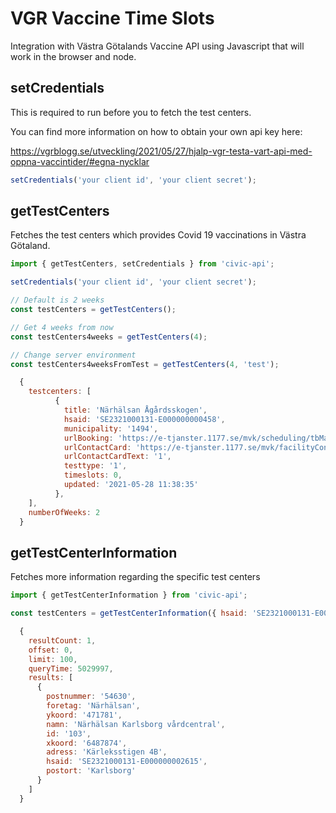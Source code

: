 # VGR Vaccine Time Slots

Integration with Västra Götalands Vaccine API using Javascript that will work in the browser and node.

## setCredentials

This is required to run before you to fetch the test centers.

You can find more information on how to obtain your own api key here:

https://vgrblogg.se/utveckling/2021/05/27/hjalp-vgr-testa-vart-api-med-oppna-vaccintider/#egna-nycklar
 
```javascript
setCredentials('your client id', 'your client secret');
```
## getTestCenters

Fetches the test centers which provides Covid 19 vaccinations in Västra Götaland.

```javascript
import { getTestCenters, setCredentials } from 'civic-api';

setCredentials('your client id', 'your client secret');

// Default is 2 weeks
const testCenters = getTestCenters();

// Get 4 weeks from now
const testCenters4weeks = getTestCenters(4);

// Change server environment
const testCenters4weeksFromTest = getTestCenters(4, 'test');

```

```js
  {
    testcenters: [
          {
            title: 'Närhälsan Ågårdsskogen',
            hsaid: 'SE2321000131-E000000000458',
            municipality: '1494',
            urlBooking: 'https://e-tjanster.1177.se/mvk/scheduling/tbMakeValidation.xhtml?hsaid=SE2321000131-E000000000458&dynamicid=bb0225fc-7c37-47c1-8558-ddb991501c2c',
            urlContactCard: 'https://e-tjanster.1177.se/mvk/facilityContactCard.xhtml?hsaId=SE2321000131-E000000000458',
            urlContactCardText: '1',
            testtype: '1',
            timeslots: 0,
            updated: '2021-05-28 11:38:35'
          },
    ],
    numberOfWeeks: 2 
  }
```

## getTestCenterInformation

Fetches more information regarding the specific test centers

```javascript
import { getTestCenterInformation } from 'civic-api';

const testCenters = getTestCenterInformation({ hsaid: 'SE2321000131-E000000007687' });

```

```js
  {
    resultCount: 1,
    offset: 0,
    limit: 100,
    queryTime: 5029997,
    results: [
      {
        postnummer: '54630',
        foretag: 'Närhälsan',
        ykoord: '471781',
        namn: 'Närhälsan Karlsborg vårdcentral',
        id: '103',
        xkoord: '6487874',
        adress: 'Kärleksstigen 4B',
        hsaid: 'SE2321000131-E000000002615',
        postort: 'Karlsborg'
      }
    ]
  }
```